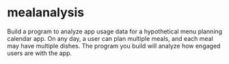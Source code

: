 # mealanalysis

Build a program to analyze app usage data for a hypothetical menu planning calendar app. On any day, a user can plan multiple meals, and each meal may have multiple dishes. The program you build will analyze how engaged users are with the app. 
